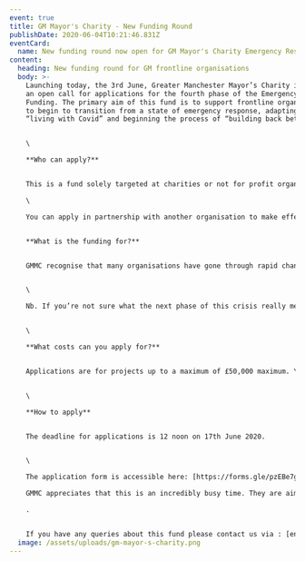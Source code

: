 ```yaml
---
event: true
title: GM Mayor's Charity - New Funding Round
publishDate: 2020-06-04T10:21:46.831Z
eventCard:
  name: New funding round now open for GM Mayor's Charity Emergency Response Phase 4
content:
  heading: New funding round for GM frontline organisations
  body: >-
    Launching today, the 3rd June, Greater Manchester Mayor’s Charity is making
    an open call for applications for the fourth phase of the Emergency Response
    Funding. The primary aim of this fund is to support frontline organisations
    to begin to transition from a state of emergency response, adapting now to
    “living with Covid” and beginning the process of “building back better”.


    \

    **Who can apply?**


    This is a fund solely targeted at charities or not for profit organisations working either to reduce/end homelessness and/or supporting people who are homeless or at risk of homelessness. You must be based in Greater Manchester and have been an active part of the emergency response to Covid19.\

    \

    You can apply in partnership with another organisation to make effective use of the funding. If this is the case, you need to nominate a Lead Applicant; and they will be the primary contact for GMMC in terms of the application process. They should complete this application form on behalf of your partnership.


    **What is the funding for?**


    GMMC recognise that many organisations have gone through rapid changes in the way they deliver services and how they have supported people over the last few months. Proposed projects should be based on how your organisation has responded so far, the changing needs of people experiencing homelessness in Greater Manchester, and how you plan as an organisation to adapt in response to this going forwards. They are looking specifically for schemes or projects that provide innovative solutions to gaps in provision within the sector at this challenging transitional time.


    \

    Nb. If you’re not sure what the next phase of this crisis really means for your organisation yet then please don’t worry – there will be other funding opportunities from GMMC in the future. This fund is intended for those organisations who have a clear sense of what they need to do next based on identified gaps and the shifts in provision made during the emergency response.


    \

    **What costs can you apply for?**


    Applications are for projects up to a maximum of £50,000 maximum. You can apply for both project costs and/or salaries. Projects can run for either one or two years. Please include a proportion of core costs to your bid to make the project realistic and manageable. Please note that we can only accept ONE application per organisation - so you cannot apply as both an individual and part of a partnership bid. We intend to fund up to a maximum of five projects.


    \

    **How to apply**


    The deadline for applications is 12 noon on 17th June 2020.


    \

    The application form is accessible here: [https://forms.gle/pzEBe7gHimdvoWkQ8](https://streetsupport.us12.list-manage.com/track/click?u=da9a1d4bb2b1a69a981456972&id=bd07618763&e=27dc02a8df).\

    GMMC appreciates that this is an incredibly busy time. They are aiming to work quickly and get decisions out to applicants by 28th June\

    .


    If you have any queries about this fund please contact us via : [enquiries@gmmayorscharity.co.uk](mailto:%20enquiries@gmmayorscharity.co.uk)
  image: /assets/uploads/gm-mayor-s-charity.png
---
```

